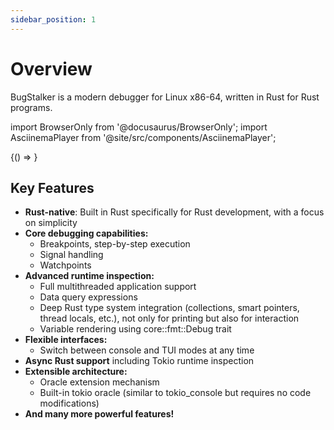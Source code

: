 ```yaml
---
sidebar_position: 1
---
```


# Overview

BugStalker is a modern debugger for Linux x86-64, written in Rust for Rust programs.

import BrowserOnly from '@docusaurus/BrowserOnly';
import AsciinemaPlayer from '@site/src/components/AsciinemaPlayer';

<BrowserOnly>
  {() => <AsciinemaPlayer src="/BugStalker/casts/overview.cast" />}
</BrowserOnly>

## Key Features

* **Rust-native**: Built in Rust specifically for Rust development, with a focus on simplicity
* **Core debugging capabilities:**
  * Breakpoints, step-by-step execution
  * Signal handling
  * Watchpoints
* **Advanced runtime inspection:**
  * Full multithreaded application support
  * Data query expressions
  * Deep Rust type system integration (collections, smart pointers, thread locals, etc.), not only for printing but also for interaction
  * Variable rendering using core::fmt::Debug trait
* **Flexible interfaces:**
  * Switch between console and TUI modes at any time
* **Async Rust support** including Tokio runtime inspection
* **Extensible architecture:**
  * Oracle extension mechanism
  * Built-in tokio oracle (similar to tokio_console but requires no code modifications)
* **And many more powerful features!**

